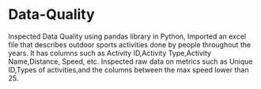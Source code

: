 # Data-Quality
Inspected Data Quality using pandas library in Python, Imported an excel file that describes outdoor sports activities done by people throughout the years.
It has columns such as Activity ID,Activity Type,Activity Name,Distance, Speed, etc.
Inspected raw data on metrics such as Unique ID,Types of activities,and the columns between the max speed lower than 25.

